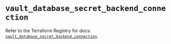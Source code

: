 # `vault_database_secret_backend_connection`

Refer to the Terraform Registry for docs: [`vault_database_secret_backend_connection`](https://registry.terraform.io/providers/hashicorp/vault/3.25.0/docs/resources/database_secret_backend_connection).
